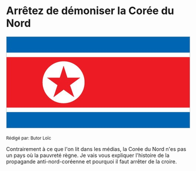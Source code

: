 # Arrêtez de démoniser la Corée du Nord

![Drapeau](./img/KN-flag.jpg)

<small>Rédigé par: Butor Loïc</small>

Contrairement à ce que l'on lit dans les médias, la Corée du Nord n'es pas un pays où la pauvreté règne.
Je vais vous expliquer l'histoire de la propagande anti-nord-coréenne et pourquoi il faut arrêter de la croire.